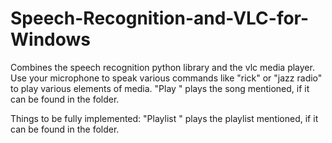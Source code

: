 # Speech-Recognition-and-VLC-for-Windows

Combines the speech recognition python library and the vlc media player. 
Use your microphone to speak various commands like "rick" or "jazz radio" to play various elements of media.
"Play <song-name>" plays the song mentioned, if it can be found in the folder.

Things to be fully implemented:
"Playlist <playlist-name>" plays the playlist mentioned, if it can be found in the folder.
